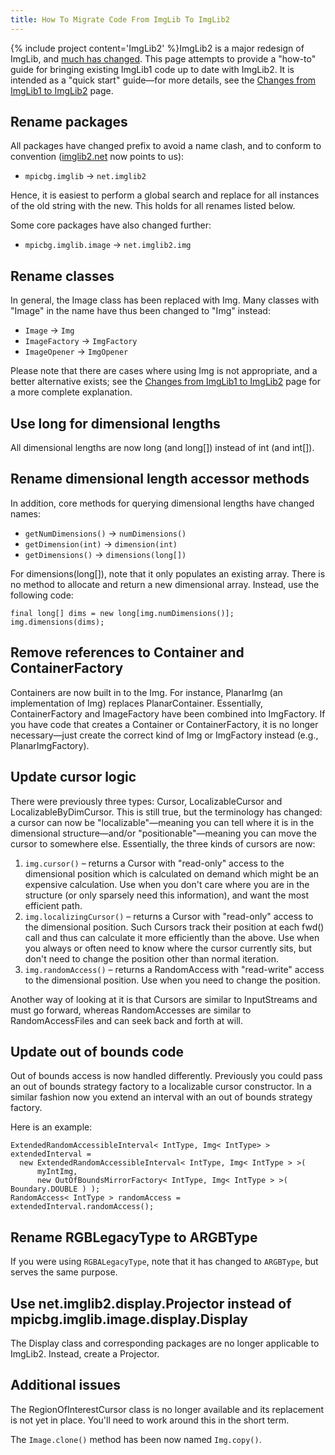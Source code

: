 ```yaml
---
title: How To Migrate Code From ImgLib To ImgLib2
---
```


{% include project content='ImgLib2' %}ImgLib2 is a major redesign of ImgLib, and [much has changed](/libs/imglib2/changes-from-imglib1). This page attempts to provide a "how-to" guide for bringing existing ImgLib1 code up to date with ImgLib2. It is intended as a "quick start" guide—for more details, see the [Changes from ImgLib1 to ImgLib2](/libs/imglib2/changes-from-imglib1) page.

## Rename packages

All packages have changed prefix to avoid a name clash, and to conform to convention ([imglib2.net](http://imglib2.net/) now points to us):

-   `mpicbg.imglib` → `net.imglib2`

Hence, it is easiest to perform a global search and replace for all instances of the old string with the new. This holds for all renames listed below.

Some core packages have also changed further:

-   `mpicbg.imglib.image` → `net.imglib2.img`

## Rename classes

In general, the Image class has been replaced with Img. Many classes with "Image" in the name have thus been changed to "Img" instead:

-   `Image` → `Img`
-   `ImageFactory` → `ImgFactory`
-   `ImageOpener` → `ImgOpener`

Please note that there are cases where using Img is not appropriate, and a better alternative exists; see the [Changes from ImgLib1 to ImgLib2](/libs/imglib2/changes-from-imglib1) page for a more complete explanation.

## Use long for dimensional lengths

All dimensional lengths are now long (and long\[\]) instead of int (and int\[\]).

## Rename dimensional length accessor methods

In addition, core methods for querying dimensional lengths have changed names:

-   `getNumDimensions()` → `numDimensions()`
-   `getDimension(int)` → `dimension(int)`
-   `getDimensions()` → `dimensions(long[])`

For dimensions(long\[\]), note that it only populates an existing array. There is no method to allocate and return a new dimensional array. Instead, use the following code:

    final long[] dims = new long[img.numDimensions()];
    img.dimensions(dims);

## Remove references to Container and ContainerFactory

Containers are now built in to the Img. For instance, PlanarImg (an implementation of Img) replaces PlanarContainer. Essentially, ContainerFactory and ImageFactory have been combined into ImgFactory. If you have code that creates a Container or ContainerFactory, it is no longer necessary—just create the correct kind of Img or ImgFactory instead (e.g., PlanarImgFactory).

## Update cursor logic

There were previously three types: Cursor, LocalizableCursor and LocalizableByDimCursor. This is still true, but the terminology has changed: a cursor can now be "localizable"—meaning you can tell where it is in the dimensional structure—and/or "positionable"—meaning you can move the cursor to somewhere else. Essentially, the three kinds of cursors are now:

1.  `img.cursor()` – returns a Cursor with "read-only" access to the dimensional position which is calculated on demand which might be an expensive calculation. Use when you don't care where you are in the structure (or only sparsely need this information), and want the most efficient path.
2.  `img.localizingCursor()` – returns a Cursor with "read-only" access to the dimensional position. Such Cursors track their position at each fwd() call and thus can calculate it more efficiently than the above. Use when you always or often need to know where the cursor currently sits, but don't need to change the position other than normal iteration.
3.  `img.randomAccess()` – returns a RandomAccess with "read-write" access to the dimensional position. Use when you need to change the position.

Another way of looking at it is that Cursors are similar to InputStreams and must go forward, whereas RandomAccesses are similar to RandomAccessFiles and can seek back and forth at will.

## Update out of bounds code

Out of bounds access is now handled differently. Previously you could pass an out of bounds strategy factory to a localizable cursor constructor. In a similar fashion now you extend an interval with an out of bounds strategy factory.

Here is an example:

    ExtendedRandomAccessibleInterval< IntType, Img< IntType> > extendedInterval =
      new ExtendedRandomAccessibleInterval< IntType, Img< IntType > >(
          myIntImg,
          new OutOfBoundsMirrorFactory< IntType, Img< IntType > >( Boundary.DOUBLE ) );
    RandomAccess< IntType > randomAccess = extendedInterval.randomAccess();

## Rename RGBLegacyType to ARGBType

If you were using `RGBALegacyType`, note that it has changed to `ARGBType`, but serves the same purpose.

## Use net.imglib2.display.Projector instead of mpicbg.imglib.image.display.Display

The Display class and corresponding packages are no longer applicable to ImgLib2. Instead, create a Projector.

## Additional issues

The RegionOfInterestCursor class is no longer available and its replacement is not yet in place. You'll need to work around this in the short term.

The `Image.clone()` method has been now named `Img.copy()`.
